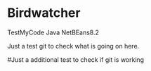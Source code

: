 # Birdwatcher
TestMyCode Java NetBEans8.2

Just a test git to check what is going on here. 

#Just a additional test to check if git is working
